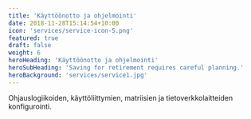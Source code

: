 ```yaml
---
title: 'Käyttöönotto ja ohjelmointi'
date: 2018-11-28T15:14:54+10:00
icon: 'services/service-icon-5.png'
featured: true
draft: false
weight: 6
heroHeading: 'Käyttöönotto ja ohjelmointi'
heroSubHeading: 'Saving for retirement requires careful planning.'
heroBackground: 'services/service1.jpg'
---
```


Ohjauslogiikoiden, käyttöliittymien, matriisien ja tietoverkkolaitteiden konfigurointi. 


